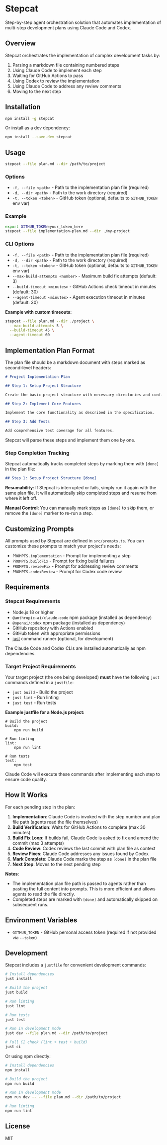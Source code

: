 # Stepcat

Step-by-step agent orchestration solution that automates implementation of multi-step development plans using Claude Code and Codex.

## Overview

Stepcat orchestrates the implementation of complex development tasks by:
1. Parsing a markdown file containing numbered steps
2. Using Claude Code to implement each step
3. Waiting for GitHub Actions to pass
4. Using Codex to review the implementation
5. Using Claude Code to address any review comments
6. Moving to the next step

## Installation

```bash
npm install -g stepcat
```

Or install as a dev dependency:

```bash
npm install --save-dev stepcat
```

## Usage

```bash
stepcat --file plan.md --dir /path/to/project
```

### Options

- `-f, --file <path>` - Path to the implementation plan file (required)
- `-d, --dir <path>` - Path to the work directory (required)
- `-t, --token <token>` - GitHub token (optional, defaults to `GITHUB_TOKEN` env var)

### Example

```bash
export GITHUB_TOKEN=your_token_here
stepcat --file implementation-plan.md --dir ./my-project
```

### CLI Options

- `-f, --file <path>` - Path to the implementation plan file (required)
- `-d, --dir <path>` - Path to the work directory (required)
- `-t, --token <token>` - GitHub token (optional, defaults to `GITHUB_TOKEN` env var)
- `--max-build-attempts <number>` - Maximum build fix attempts (default: 3)
- `--build-timeout <minutes>` - GitHub Actions check timeout in minutes (default: 30)
- `--agent-timeout <minutes>` - Agent execution timeout in minutes (default: 30)

**Example with custom timeouts:**

```bash
stepcat --file plan.md --dir ./project \
  --max-build-attempts 5 \
  --build-timeout 45 \
  --agent-timeout 60
```

## Implementation Plan Format

The plan file should be a markdown document with steps marked as second-level headers:

```markdown
# Project Implementation Plan

## Step 1: Setup Project Structure

Create the basic project structure with necessary directories and configuration files.

## Step 2: Implement Core Features

Implement the core functionality as described in the specification.

## Step 3: Add Tests

Add comprehensive test coverage for all features.
```

Stepcat will parse these steps and implement them one by one.

### Step Completion Tracking

Stepcat automatically tracks completed steps by marking them with `[done]` in the plan file:

```markdown
## Step 1: Setup Project Structure [done]
```

**Resumability**: If Stepcat is interrupted or fails, simply run it again with the same plan file. It will automatically skip completed steps and resume from where it left off.

**Manual Control**: You can manually mark steps as `[done]` to skip them, or remove the `[done]` marker to re-run a step.

## Customizing Prompts

All prompts used by Stepcat are defined in `src/prompts.ts`. You can customize these prompts to match your project's needs:

- `PROMPTS.implementation` - Prompt for implementing a step
- `PROMPTS.buildFix` - Prompt for fixing build failures
- `PROMPTS.reviewFix` - Prompt for addressing review comments
- `PROMPTS.codexReview` - Prompt for Codex code review

## Requirements

### Stepcat Requirements

- Node.js 18 or higher
- `@anthropic-ai/claude-code` npm package (installed as dependency)
- `@openai/codex` npm package (installed as dependency)
- GitHub repository with Actions enabled
- GitHub token with appropriate permissions
- [just](https://github.com/casey/just) command runner (optional, for development)

The Claude Code and Codex CLIs are installed automatically as npm dependencies.

### Target Project Requirements

Your target project (the one being developed) **must** have the following `just` commands defined in a `justfile`:

- `just build` - Build the project
- `just lint` - Run linting
- `just test` - Run tests

**Example justfile for a Node.js project:**

```justfile
# Build the project
build:
    npm run build

# Run linting
lint:
    npm run lint

# Run tests
test:
    npm test
```

Claude Code will execute these commands after implementing each step to ensure code quality.

## How It Works

For each pending step in the plan:

1. **Implementation**: Claude Code is invoked with the step number and plan file path (agents read the file themselves)
2. **Build Verification**: Waits for GitHub Actions to complete (max 30 minutes)
3. **Build Fix Loop**: If builds fail, Claude Code is asked to fix and amend the commit (max 3 attempts)
4. **Code Review**: Codex reviews the last commit with plan file as context
5. **Review Fixes**: Claude Code addresses any issues found by Codex
6. **Mark Complete**: Claude Code marks the step as `[done]` in the plan file
7. **Next Step**: Moves to the next pending step

**Notes**:
- The implementation plan file path is passed to agents rather than pasting the full content into prompts. This is more efficient and allows agents to read the file directly.
- Completed steps are marked with `[done]` and automatically skipped on subsequent runs.

## Environment Variables

- `GITHUB_TOKEN` - GitHub personal access token (required if not provided via `--token`)

## Development

Stepcat includes a `justfile` for convenient development commands:

```bash
# Install dependencies
just install

# Build the project
just build

# Run linting
just lint

# Run tests
just test

# Run in development mode
just dev --file plan.md --dir /path/to/project

# Full CI check (lint + test + build)
just ci
```

Or using npm directly:

```bash
# Install dependencies
npm install

# Build the project
npm run build

# Run in development mode
npm run dev -- --file plan.md --dir /path/to/project

# Run linting
npm run lint
```

## License

MIT

